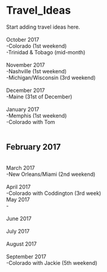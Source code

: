 # Travel_Ideas






Start adding travel ideas here.<br />
<br />
October 2017<br />
-Colorado (1st weekend)<br />
-Trinidad & Tobago (mid-month)<br />
 <br />
November 2017<br />
-Nashville (1st weekend)<br />
-Michigan/Wisconsin (3rd weekend)<br />
 <br />
December 2017 <br />
-Maine (31st of December)<br />
 <br />
January 2017<br />
-Memphis (1st weekend)<br />
-Colorado with Tom<br />
<br />


February 2017 <br />
-
<br />
March 2017<br />
-New Orleans/Miami (2nd weekend)<br />
<br />
April 2017<br />
-Colorado with Coddington (3rd week)<br />
May 2017<br />
-<br />
<br />
June 2017<br />
<br />
July 2017<br />
<br />
August 2017<br />
<br />
September 2017<br />
-Colorado with Jackie (5th weekend)
